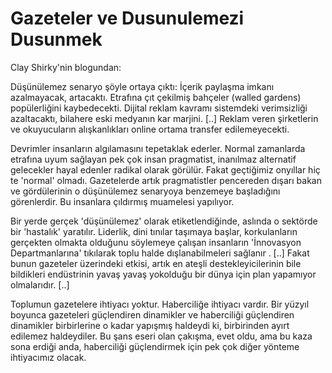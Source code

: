 # Gazeteler ve Dusunulemezi Dusunmek

Clay Shirky'nin blogundan:

Düşünülemez senaryo şöyle ortaya çıktı: İçerik paylaşma imkanı azalmayacak, artacaktı. Etrafına çıt çekilmiş bahçeler (walled gardens) popülerliğini kaybedecekti. Dijital reklam kavramı sistemdeki verimsizliği azaltacaktı, bilahere eski medyanın kar marjini. [..] Reklam veren şirketlerin ve okuyucuların alışkanlıkları online ortama transfer edilemeyecekti.

Devrimler insanların algılamasını tepetaklak ederler. Normal zamanlarda etrafına uyum sağlayan pek çok insan pragmatist, inanılmaz alternatif gelecekler hayal edenler radikal olarak görülür. Fakat geçtiğimiz onyıllar hiç te 'normal' olmadı. Gazetelerde artık pragmatistler pencereden dışarı bakan ve gördülerinin o düşünülemez senaryoya benzemeye başladığını görenlerdir. Bu insanlara çıldırmış muamelesi yapılıyor.

Bir yerde gerçek 'düşünülemez' olarak etiketlendiğinde, aslında o sektörde bir 'hastalık' yaratılır. Liderlik, dini tınılar taşımaya başlar, korkulanların gerçekten olmakta olduğunu söylemeye çalışan insanların 'İnnovasyon Departmanlarına' tıkılarak toplu halde dışlanabilmeleri sağlanır . [..] Fakat bunun gazeteler üzerindeki etkisi, artık en ateşli destekleyicilerinin bile bildikleri endüstrinin yavaş yavaş yokolduğu bir dünya için plan yapamıyor olmalarıdır. [..]

Toplumun gazetelere ihtiyacı yoktur. Haberciliğe ihtiyacı vardır. Bir yüzyıl boyunca gazeteleri güçlendiren dinamikler ve haberciliği güçlendiren dinamikler birbirlerine o kadar yapışmış haldeydi ki, birbirinden ayırt edilemez haldeydiler. Bu şans eseri olan çakışma, evet oldu, ama bu kaza sona erdiği anda, haberciliği güçlendirmek için pek çok diğer yönteme ihtiyacımız olacak.





